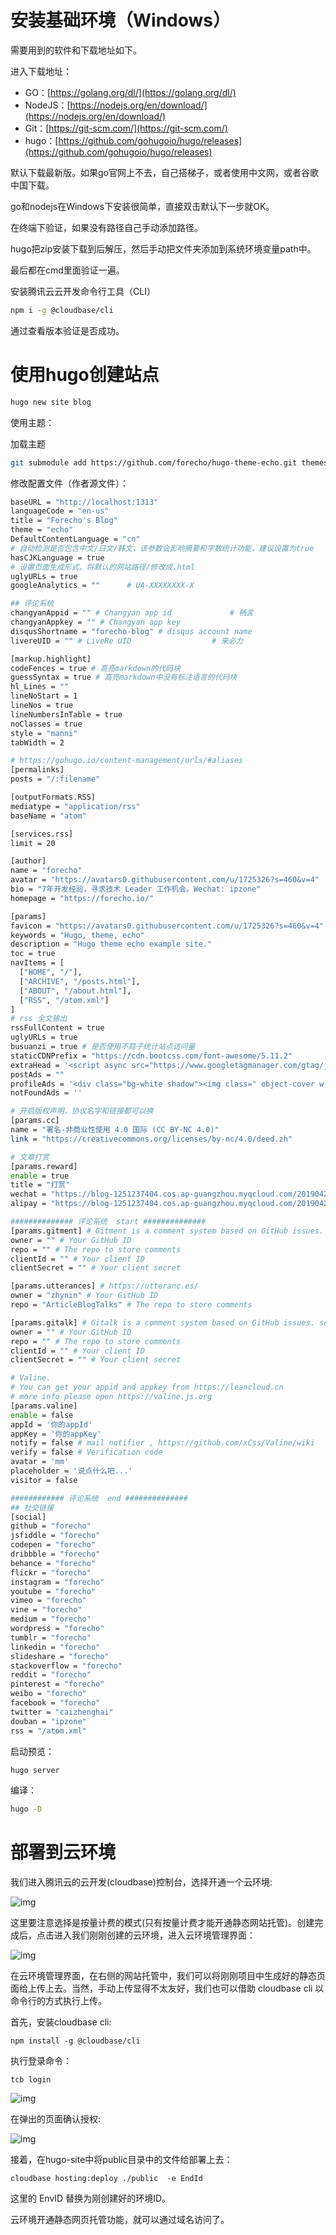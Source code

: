 # 安装基础环境（Windows）

需要用到的软件和下载地址如下。

进入下载地址：

- GO：[https://golang.org/dl/](https://golang.org/dl/)
- NodeJS：[https://nodejs.org/en/download/](https://nodejs.org/en/download/)
- Git：[https://git-scm.com/](https://git-scm.com/)
- hugo：[https://github.com/gohugoio/hugo/releases](https://github.com/gohugoio/hugo/releases)

默认下载最新版。如果go官网上不去，自己搭梯子，或者使用中文网，或者谷歌中国下载。

go和nodejs在Windows下安装很简单，直接双击默认下一步就OK。

在终端下验证，如果没有路径自己手动添加路径。

hugo把zip安装下载到后解压，然后手动把文件夹添加到系统环境变量path中。

最后都在cmd里面验证一遍。

安装腾讯云云开发命令行工具（CLI）

```bash
npm i -g @cloudbase/cli
```

通过查看版本验证是否成功。

# 使用hugo创建站点

```bash
hugo new site blog
```

使用主题：

加载主题

```bash
git submodule add https://github.com/forecho/hugo-theme-echo.git themes/echo
```

修改配置文件（作者源文件）：

```bash
baseURL = "http://localhost:1313"
languageCode = "en-us"
title = "Forecho's Blog"
theme = "echo"
DefaultContentLanguage = "cn"
# 自动检测是否包含中文/日文/韩文，该参数会影响摘要和字数统计功能，建议设置为true
hasCJKLanguage = true
# 设置页面生成形式，将默认的网站路径/修改成.html
uglyURLs = true
googleAnalytics = ""      # UA-XXXXXXXX-X

## 评论系统
changyanAppid = "" # Changyan app id             # 畅言
changyanAppkey = "" # Changyan app key
disqusShortname = "forecho-blog" # disqus account name
livereUID = "" # LiveRe UID                  # 来必力

[markup.highlight]
codeFences = true # 高亮markdown的代码块
guessSyntax = true # 高亮markdown中没有标注语言的代码块
hl_Lines = ""
lineNoStart = 1
lineNos = true
lineNumbersInTable = true
noClasses = true
style = "manni"
tabWidth = 2

# https://gohugo.io/content-management/urls/#aliases
[permalinks]
posts = "/:filename"

[outputFormats.RSS]
mediatype = "application/rss"
baseName = "atom"

[services.rss]
limit = 20

[author]
name = "forecho"
avatar = "https://avatars0.githubusercontent.com/u/1725326?s=460&v=4"
bio = "7年开发经验，寻求技术 Leader 工作机会。Wechat: ipzone"
homepage = "https://forecho.io/"

[params]
favicon = "https://avatars0.githubusercontent.com/u/1725326?s=460&v=4"
keywords = "Hugo, theme, echo"
description = "Hugo theme echo example site."
toc = true
navItems = [
  ["HOME", "/"],
  ["ARCHIVE", "/posts.html"],
  ["ABOUT", "/about.html"],
  ["RSS", "/atom.xml"]
]
# rss 全文输出
rssFullContent = true
uglyURLs = true
busuanzi = true # 是否使用不蒜子统计站点访问量
staticCDNPrefix = "https://cdn.bootcss.com/font-awesome/5.11.2"
extraHead = '<script async src="https://www.googletagmanager.com/gtag/js?id=UA-xxx"></script>'
postAds = ""
profileAds = '<div class="bg-white shadow"><img class=" object-cover w-auto mx-auto mt-6" src="https://blog-1251237404.cos.ap-guangzhou.myqcloud.com/20190424153337.png" alt="微信打赏"></div>'
notFoundAds = ''

# 开启版权声明，协议名字和链接都可以换
[params.cc]
name = "署名-非商业性使用 4.0 国际 (CC BY-NC 4.0)"
link = "https://creativecommons.org/licenses/by-nc/4.0/deed.zh"

# 文章打赏
[params.reward]
enable = true
title = "打赏"
wechat = "https://blog-1251237404.cos.ap-guangzhou.myqcloud.com/20190424153510.png" # 微信二维码
alipay = "https://blog-1251237404.cos.ap-guangzhou.myqcloud.com/20190424153431.png" # 支付宝二维码

############## 评论系统  start ##############
[params.gitment] # Gitment is a comment system based on GitHub issues. see https://github.com/imsun/gitment
owner = "" # Your GitHub ID
repo = "" # The repo to store comments
clientId = "" # Your client ID
clientSecret = "" # Your client secret

[params.utterances] # https://utteranc.es/
owner = "zhynin" # Your GitHub ID
repo = "ArticleBlogTalks" # The repo to store comments

[params.gitalk] # Gitalk is a comment system based on GitHub issues. see https://github.com/gitalk/gitalk
owner = "" # Your GitHub ID
repo = "" # The repo to store comments
clientId = "" # Your client ID
clientSecret = "" # Your client secret

# Valine.
# You can get your appid and appkey from https://leancloud.cn
# more info please open https://valine.js.org
[params.valine]
enable = false
appId = '你的appId'
appKey = '你的appKey'
notify = false # mail notifier , https://github.com/xCss/Valine/wiki
verify = false # Verification code
avatar = 'mm'
placeholder = '说点什么吧...'
visitor = false

############ 评论系统  end ##############
## 社交链接
[social]
github = "forecho"
jsfiddle = "forecho"
codepen = "forecho"
dribbble = "forecho"
behance = "forecho"
flickr = "forecho"
instagram = "forecho"
youtube = "forecho"
vimeo = "forecho"
vine = "forecho"
medium = "forecho"
wordpress = "forecho"
tumblr = "forecho"
linkedin = "forecho"
slideshare = "forecho"
stackoverflow = "forecho"
reddit = "forecho"
pinterest = "forecho"
weibo = "forecho"
facebook = "forecho"
twitter = "caizhenghai"
douban = "ipzone"
rss = "/atom.xml"
```



启动预览：

```bash
hugo server
```

编译：



```bash
hugo -D
```



# 部署到云环境



我们进入腾讯云的云开发(cloudbase)控制台，选择开通一个云环境:

![img](https://mmbiz.qpic.cn/mmbiz_png/nkojgd9FeuZpZZMDaicc8ezbfl59zm2OgS4a5EWhIm2dIhm8PNsFZQPDkkMEMicRbqiaiba5neHPe7M5jcD6XSpnWQ/640?wx_fmt=png&tp=webp&wxfrom=5&wx_lazy=1&wx_co=1)

这里要注意选择是按量计费的模式(只有按量计费才能开通静态网站托管)。创建完成后，点击进入我们刚刚创建的云环境，进入云环境管理界面：

![img](https://mmbiz.qpic.cn/mmbiz_png/nkojgd9FeuZpZZMDaicc8ezbfl59zm2OgBchqSOevJeR5MIQZTDRJ5WTEU4UwPJCV8OHHqN9zZEA1fKV7sY3X3w/640?wx_fmt=png&tp=webp&wxfrom=5&wx_lazy=1&wx_co=1)

在云环境管理界面，在右侧的网站托管中，我们可以将刚刚项目中生成好的静态页面给上传上去。当然，手动上传显得不太友好，我们也可以借助 cloudbase cli 以命令行的方式执行上传。

首先，安装cloudbase cli:



```
npm install -g @cloudbase/cli
```



执行登录命令：

```
tcb login
```



![img](https://mmbiz.qpic.cn/mmbiz_png/nkojgd9FeuZpZZMDaicc8ezbfl59zm2OgiaAbeZdEicS5vKeLHwQyvEUnHL1Vo1icnFAYvkgXQLkY7uXchLObe0xVw/640?wx_fmt=png&tp=webp&wxfrom=5&wx_lazy=1&wx_co=1)

在弹出的页面确认授权:

![img](https://mmbiz.qpic.cn/mmbiz_png/nkojgd9FeuZpZZMDaicc8ezbfl59zm2OgzJodRLP4eMPiaRs1cFVPViaOMH9iaz4uo7S6icY6cpZZZz6UW4pa61iaKmg/640?wx_fmt=png&tp=webp&wxfrom=5&wx_lazy=1&wx_co=1)

接着，在hugo-site中将public目录中的文件给部署上去：



```
cloudbase hosting:deploy ./public  -e EndId
```



这里的 EnvID 替换为刚创建好的环境ID。



云环境开通静态网页托管功能，就可以通过域名访问了。